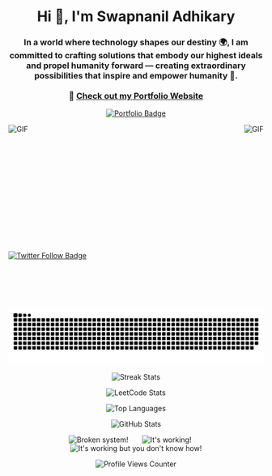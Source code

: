 <h1 align="center">Hi 👋, I'm Swapnanil Adhikary</h1>
<h3 align="center">
  In a world where technology shapes our destiny 🌍, I am committed to crafting solutions that embody our highest ideals and propel humanity forward — creating extraordinary possibilities that inspire and empower humanity 🚀.
  <br><br>
  🔗 <a href="https://my-portfolio-nine-jet-45.vercel.app/">Check out my Portfolio Website</a>
</h3>

<p align="center">
  <a href="https://my-portfolio-nine-jet-45.vercel.app/">
    <img src="https://img.shields.io/badge/Visit%20My%20Portfolio-000000?style=for-the-badge&logo=vercel&logoColor=white" alt="Portfolio Badge" />
  </a>
</p>

<img align="left" height="250" width="400" alt="GIF" src="https://miro.medium.com/max/1360/1*IRGHmiGsa16stedQvIaZfw.gif" />
<img align="right" alt="GIF" src="https://media.giphy.com/media/3ohzdKvLT1DxFxhZAI/giphy.gif" />

<p align="left">
  <a href="https://twitter.com/" target="blank">
    <img src="https://img.shields.io/twitter/follow/?logo=twitter&style=for-the-badge" alt="Twitter Follow Badge" />
  </a>
</p>

<br><br><br><br>

<p align="center">
  <img alt="snake eating my contributions" src="https://raw.githubusercontent.com/salesp07/salesp07/output/github-contribution-grid-snake.svg" />
</p>

<p align="center">
  <img width=390 src="https://streak-stats.demolab.com/?user=SwapnanilAdhikary&count_private=true&theme=react&border_radius=10" alt="Streak Stats"/>
</p>  

<p align="center">
  <img src="https://leetcard.jacoblin.cool/swapnaniladhikary?theme=dark&font=Nunito&ext=heatmap" alt="LeetCode Stats" />  
</p>

<p align="center">
  <img src="https://github-readme-stats.vercel.app/api/top-langs?username=swapnaniladhikary&show_icons=true&locale=en&layout=compact" alt="Top Languages" />
</p>

<p align="center">
  <img src="https://github-readme-stats.vercel.app/api?username=SwapnanilAdhikary&show_icons=true&theme=gotham" alt="GitHub Stats" />
</p>

<p align="center">
  <img src="https://raw.githubusercontent.com/Tarikul-Islam-Anik/Animated-Fluent-Emojis/master/Emojis/Smilies/Face%20with%20Spiral%20Eyes.png" width="10%" alt="Broken system!" />
  &nbsp;&nbsp;&nbsp;&nbsp;&nbsp;
  <img src="https://raw.githubusercontent.com/Tarikul-Islam-Anik/Animated-Fluent-Emojis/master/Emojis/Smilies/Relieved%20Face.png" width="10%" alt="It's working!" />
  &nbsp;&nbsp;&nbsp;&nbsp;&nbsp;
  <img src="https://raw.githubusercontent.com/Tarikul-Islam-Anik/Animated-Fluent-Emojis/master/Emojis/Smilies/Astonished%20Face.png" width="10%" alt="It's working but you don't know how!" />
</p>

<p align="center">
  <img src="https://profile-counter.glitch.me/SwapnanilAdhikary/count.svg" alt="Profile Views Counter"/>
</p>
